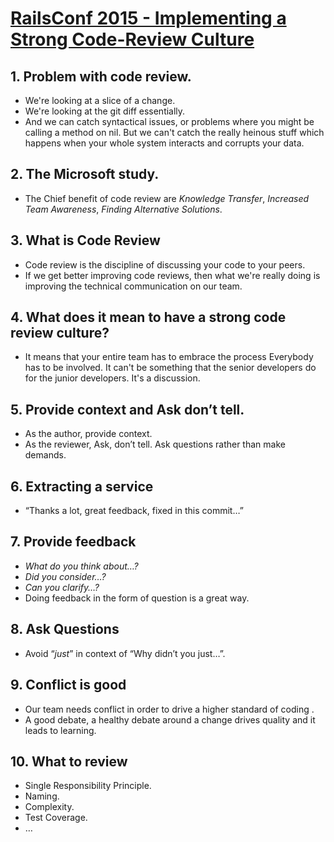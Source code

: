 # [RailsConf 2015 - Implementing a Strong Code-Review Culture](https://www.youtube.com/watch?v=PJjmw9TRB7s)


## 1. Problem with code review.
- We're looking at a slice of a change.
- We're looking at the git diff essentially.
- And we can catch syntactical issues, or problems where you might be calling a method on nil. But we can't catch the really heinous stuff which happens when your whole system interacts and corrupts your data.

## 2. The Microsoft study.
- The Chief benefit of code review are _Knowledge Transfer_, _Increased Team Awareness_, _Finding Alternative Solutions_.

## 3. What is Code Review
- Code review is the discipline of discussing your code to your peers.
- If we get better improving code reviews, then what we're really doing is improving the technical communication on our team.

## 4. What does it mean to have a strong code review culture?
- It means that your entire team has to embrace the process Everybody has to be involved. It can't be something that the senior developers do for the junior developers. It's a discussion.

## 5. Provide context and Ask don’t tell.
- As the author, provide context.
- As the reviewer, Ask, don’t tell.
Ask questions rather than make demands.

## 6. Extracting a service
- “Thanks a lot, great feedback, fixed in this commit…”

## 7. Provide feedback
- _What do you think about…?_
- _Did you consider…?_
- _Can you clarify…?_
- Doing feedback in the form of question is a great way.

## 8. Ask Questions
- Avoid “_just_” in context of “Why didn’t you just…”.

## 9. Conflict is good
- Our team needs conflict in order to drive a higher standard of coding .
- A good debate, a healthy debate around a change drives quality and it leads to learning.

## 10. What to review
- Single Responsibility Principle.
- Naming.
- Complexity.
- Test Coverage.
- …


